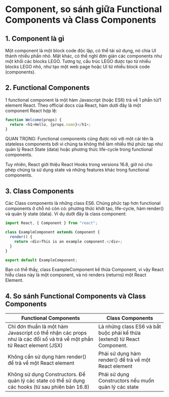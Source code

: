 # **Component, so sánh giữa Functional Components và Class Components**

## **1. Component là gì**

Một component là một block code độc lập, có thể tái sử dụng, nó chia UI thành nhiều phần nhỏ. Mặt khác, có thể nghĩ đơn giản các components như một khối các blocks LEGO. Tương tự, cấu trúc LEGO được tạo từ nhiều blocks LEGO nhỏ, như tạo một web page hoặc UI từ nhiều block code (components).

## **2. Functional Components**

1 functional component là một hàm Javascript (hoặc ES6) trả về 1 phần tử/1 element React. Theo official docs của React, hàm dưới đây là một component React hợp lệ:

```js
function Welcome(props) {
  return <h1>Hello, {props.name}</h1>;
}
```

QUAN TRỌNG: Functional components cũng được nói với một cái tên là stateless components bởi vì chúng ta không thể làm nhiều thứ phức tạp như quản lý React State (data) hoặc phương thức life-cycle trong functional components.

Tuy nhiên, React giới thiệu React Hooks trong versions 16.8, giờ nó cho phép chúng ta sử dụng state và những features khác trong functional components.

## **3. Class Components**

Các Class components là những class ES6. Chúng phức tạp hơn functional components ở chỗ nó còn có: phương thức khởi tạo, life-cycle, hàm render() và quản lý state (data). Ví dụ dưới đây là class component:

```js
import React, { Component } from "react";

class ExampleComponent extends Component {
  render() {
    return <div>This is an example component.</div>;
  }
}

export default ExampleComponent;
```

Bạn có thể thấy, class ExampleComponent kế thừa Component, vì vậy React hiểu class này là một component, và nó renders (returns) một React Element.

## **4. So sánh Functional Components và Class Components**

| Functional Components                                                                                                 | Class Components                                                         |
| --------------------------------------------------------------------------------------------------------------------- | ------------------------------------------------------------------------ |
| Chỉ đơn thuần là một hàm Javascript có thể nhận các props như là các đối số và trả về một phần tử React element (JSX) | Là những class ES6 và bắt buộc phải kế thừa (extend) từ React Component. |
| Không cần sử dụng hàm render() để trả về một React element                                                            | Phải sử dụng hàm render() để trả về một React element                    |
| Không sử dụng Constructors. Để quản lý các state có thể sử dụng các hooks (từ sau phiên bản 16.8)                     | Phải sử dụng Constructors nếu muốn quản lý các state                     |
